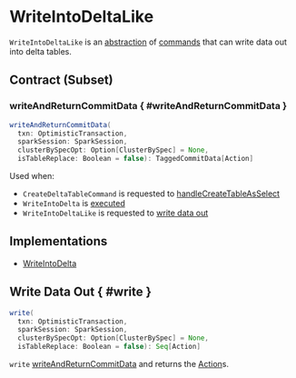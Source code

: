 # WriteIntoDeltaLike

`WriteIntoDeltaLike` is an [abstraction](#contract) of [commands](#implementations) that can write data out into delta tables.

## Contract (Subset)

### writeAndReturnCommitData { #writeAndReturnCommitData }

```scala
writeAndReturnCommitData(
  txn: OptimisticTransaction,
  sparkSession: SparkSession,
  clusterBySpecOpt: Option[ClusterBySpec] = None,
  isTableReplace: Boolean = false): TaggedCommitData[Action]
```

Used when:

* `CreateDeltaTableCommand` is requested to [handleCreateTableAsSelect](create-table/CreateDeltaTableCommand.md#handleCreateTableAsSelect)
* `WriteIntoDelta` is [executed](WriteIntoDelta.md#run)
* `WriteIntoDeltaLike` is requested to [write data out](#write)

## Implementations

* [WriteIntoDelta](WriteIntoDelta.md)

## Write Data Out { #write }

```scala
write(
  txn: OptimisticTransaction,
  sparkSession: SparkSession,
  clusterBySpecOpt: Option[ClusterBySpec] = None,
  isTableReplace: Boolean = false): Seq[Action]
```

`write` [writeAndReturnCommitData](#writeAndReturnCommitData) and returns the [Action](../Action.md)s.
